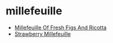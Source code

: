 # millefeuille

 * [Millefeuille Of Fresh Figs And Ricotta](../index/m/millefeuille-of-fresh-figs-and-ricotta-242824.json)
 * [Strawberry Millefeuille](../index/s/strawberry-millefeuille.json)
